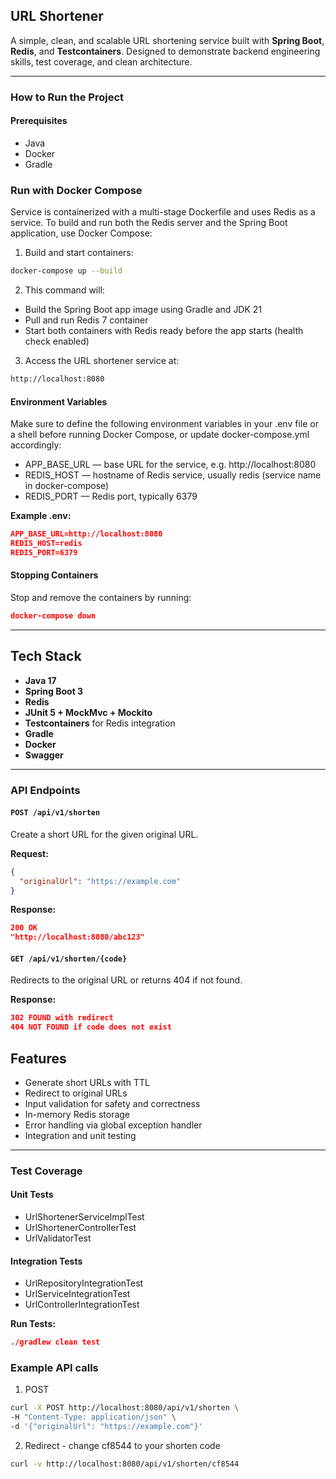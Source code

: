 ##  URL Shortener
A simple, clean, and scalable URL shortening service built with **Spring Boot**, **Redis**, and **Testcontainers**. Designed to demonstrate backend engineering skills, test coverage, and clean architecture.

---

### How to Run the Project

#### Prerequisites
- Java 
- Docker 
- Gradle

### Run with Docker Compose

Service is containerized with a multi-stage Dockerfile and uses Redis as a service. To build and run both the Redis server and the Spring Boot application, use Docker Compose:

1. Build and start containers:
```bash
docker-compose up --build
```
2. This command will:
- Build the Spring Boot app image using Gradle and JDK 21
- Pull and run Redis 7 container
- Start both containers with Redis ready before the app starts (health check enabled)

3. Access the URL shortener service at:
```bash
http://localhost:8080
```

#### Environment Variables

Make sure to define the following environment variables in your .env file or a shell before running Docker Compose, or update docker-compose.yml accordingly:

* APP_BASE_URL — base URL for the service, e.g. http://localhost:8080
* REDIS_HOST — hostname of Redis service, usually redis (service name in docker-compose)
* REDIS_PORT — Redis port, typically 6379

**Example .env:**
```json
APP_BASE_URL=http://localhost:8080
REDIS_HOST=redis
REDIS_PORT=6379
```

#### Stopping Containers
Stop and remove the containers by running:
```json
docker-compose down
```

---

## Tech Stack

- **Java 17**
- **Spring Boot 3**
- **Redis** 
- **JUnit 5 + MockMvc + Mockito**
- **Testcontainers** for Redis integration
- **Gradle** 
- **Docker**
- **Swagger**

---

### API Endpoints

#### `POST /api/v1/shorten`
Create a short URL for the given original URL.

**Request:**
```json
{
  "originalUrl": "https://example.com"
}
```

**Response:**

```json
200 OK
"http://localhost:8080/abc123"
```

#### `GET /api/v1/shorten/{code}`
Redirects to the original URL or returns 404 if not found.

**Response:**
```json
302 FOUND with redirect
404 NOT FOUND if code does not exist
```

## Features

- Generate short URLs with TTL
- Redirect to original URLs
- Input validation for safety and correctness
- In-memory Redis storage
- Error handling via global exception handler
- Integration and unit testing
---

###  Test Coverage

#### Unit Tests

- UrlShortenerServiceImplTest
- UrlShortenerControllerTest
- UrlValidatorTest

#### Integration Tests
- UrlRepositoryIntegrationTest
- UrlServiceIntegrationTest 
- UrlControllerIntegrationTest

**Run Tests:**
```json
./gradlew clean test
```

### Example API calls

1. POST
```bash
curl -X POST http://localhost:8080/api/v1/shorten \
-H "Content-Type: application/json" \
-d '{"originalUrl": "https://example.com"}'
```

2. Redirect - change cf8544 to your shorten code
```bash
curl -v http://localhost:8080/api/v1/shorten/cf8544
```
